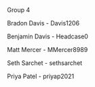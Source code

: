 Group 4

Bradon Davis - Davis1206

Benjamin Davis - Headcase0

Matt Mercer - MMercer8989

Seth Sarchet - sethsarchet

Priya Patel - priyap2021




